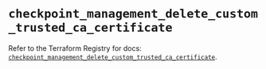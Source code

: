 # `checkpoint_management_delete_custom_trusted_ca_certificate`

Refer to the Terraform Registry for docs: [`checkpoint_management_delete_custom_trusted_ca_certificate`](https://registry.terraform.io/providers/checkpointsw/checkpoint/2.11.0/docs/resources/management_delete_custom_trusted_ca_certificate).
